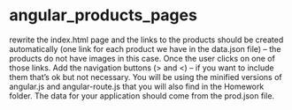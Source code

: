 # angular_products_pages

 rewrite the index.html page and the links to the products should be created
automatically (one link for each product we have in the data.json file) – the products do not have images in this case.
Once the user clicks on one of those links.
Add the navigation buttons (> and <) – if you want to include them that’s ok but not necessary. 
You will
be using the minified versions of angular.js and angular-route.js that you will also find in the Homework folder.
The data for your application should come from the prod.json file.
